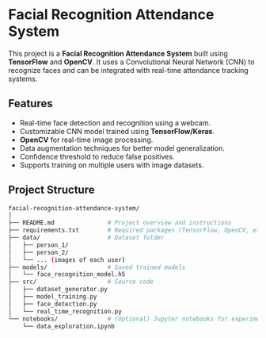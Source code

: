 # Facial Recognition Attendance System

This project is a **Facial Recognition Attendance System** built using **TensorFlow** and **OpenCV**. It uses a Convolutional Neural Network (CNN) to recognize faces and can be integrated with real-time attendance tracking systems.

## Features

- Real-time face detection and recognition using a webcam.
- Customizable CNN model trained using **TensorFlow/Keras**.
- **OpenCV** for real-time image processing.
- Data augmentation techniques for better model generalization.
- Confidence threshold to reduce false positives.
- Supports training on multiple users with image datasets.

## Project Structure

```bash
facial-recognition-attendance-system/
│
├── README.md               # Project overview and instructions
├── requirements.txt        # Required packages (TensorFlow, OpenCV, etc.)
├── data/                   # Dataset folder
│   ├── person_1/
│   ├── person_2/
│   └── ... (images of each user)
├── models/                 # Saved trained models
│   └── face_recognition_model.h5
├── src/                    # Source code
│   ├── dataset_generator.py
│   ├── model_training.py
│   ├── face_detection.py
│   └── real_time_recognition.py
└── notebooks/              # (Optional) Jupyter notebooks for experiments
    └── data_exploration.ipynb
